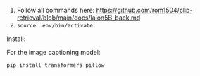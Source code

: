 1. Follow all commands here: https://github.com/rom1504/clip-retrieval/blob/main/docs/laion5B_back.md
2. `source .env/bin/activate`

Install:

For the image captioning model:

```bash
pip install transformers pillow
```
